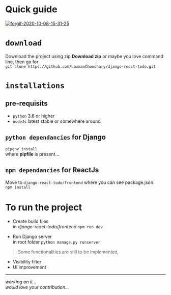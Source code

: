 # Quick guide

<a href="https://ibb.co/ZgD3hXB"><img src="https://i.ibb.co/ZgD3hXB/forgif-2020-10-08-15-31-25.gif" alt="forgif-2020-10-08-15-31-25" border="0"></a>

# `download`
Download the project using zip **Download zip** or maybe you love command line, then go for <br>
`git clone https://github.com/LaxmanChoudhary/django-react-todo.git`

# `installations`
## **pre-requisits**
- `python` 3.6 or higher <br>
- `nodeJs` latest stable or somewhere around <br>

## `python dependancies` for Django

`pipenv install`<br>
where **pipfile** is present...<br>

## `npm dependancies` for ReactJs

Move to `django-react-todo/frontend` where you can see package.json. <br>
`npm install`

# To run the project
- Create build files <br>
in *django-react-todo/frontend* `npm run dev`

- Run Django server <br>
in root folder `python manage.py runserver`

> Some functionalities are still to be implemented,<br>
- Visibility filter
- UI improvement

___

*working on it...*<br>
*would love your contribution...*
